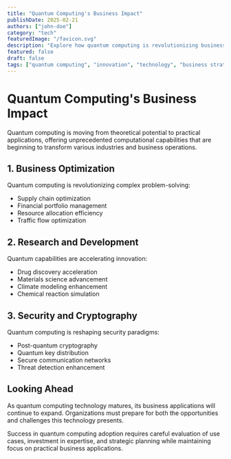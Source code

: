 ```yaml
---
title: "Quantum Computing's Business Impact"
publishDate: 2025-02-21
authors: ["john-doe"]
category: "tech"
featuredImage: "/favicon.svg"
description: "Explore how quantum computing is revolutionizing business operations in 2025, from optimization problems to cryptography and drug discovery."
featured: false
draft: false
tags: ["quantum computing", "innovation", "technology", "business strategy"]
---
```


# Quantum Computing's Business Impact

Quantum computing is moving from theoretical potential to practical applications, offering unprecedented computational capabilities that are beginning to transform various industries and business operations.

## 1. Business Optimization

Quantum computing is revolutionizing complex problem-solving:

- Supply chain optimization
- Financial portfolio management
- Resource allocation efficiency
- Traffic flow optimization

## 2. Research and Development

Quantum capabilities are accelerating innovation:

- Drug discovery acceleration
- Materials science advancement
- Climate modeling enhancement
- Chemical reaction simulation

## 3. Security and Cryptography

Quantum computing is reshaping security paradigms:

- Post-quantum cryptography
- Quantum key distribution
- Secure communication networks
- Threat detection enhancement

## Looking Ahead

As quantum computing technology matures, its business applications will continue to expand. Organizations must prepare for both the opportunities and challenges this technology presents.

Success in quantum computing adoption requires careful evaluation of use cases, investment in expertise, and strategic planning while maintaining focus on practical business applications.
